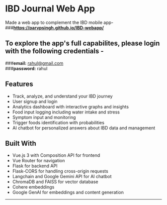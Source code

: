 # IBD Journal Web App
Made a web app to complement the IBD mobile app-
###**https://parvpsingh.github.io/IBD-webapp/**  

## **To explore the app's full capabilites, please login with the following credentials -**
###**email:** rahul@gmail.com  
###**password:** rahul

## Features
- Track, analyze, and understand your IBD journey
- User signup and login
- Analytics dashboard with interactive graphs and insights
- Food input logging including water intake and stress
- Symptom input and monitoring
- Trigger foods identification with probabilities
- AI chatbot for personalized answers about IBD data and management

## Built With
- Vue.js 3 with Composition API for frontend
- Vue Router for navigation
- Flask for backend API
- Flask-CORS for handling cross-origin requests
- Langchain and Google Gemini API for AI chatbot
- ChromaDB and FAISS for vector database
- Cohere embeddings
- Google GenAI for embeddings and content generation

---
